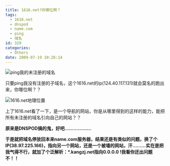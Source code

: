 ```yaml
---
title: 1616.net?你哪位啊？
tags:
  - 1616.net
  - dnspod
  - name.com
  - ping
  - 域名
id: 329
categories:
  - Others
date: 2009-07-19 10:28:14
---
```


![](http://kangzj.net/wp-content/uploads/images/200907/20090719-ping-1616.net.jpg "ping我的未注册的域名")

只要ping我没有注册的子域名，这个1616.net的ip(124.40.117.131)就会莫名的跑出来，你哪位啊？？
<!--more-->
![](http://kangzj.net/wp-content/uploads/images/200907/20090719-1616.net.jpg "1616.net地理位置")

上了1616.net看了一下，是一个导航的网站，你是从哪里得到的这样的能力，能把所有未注册的域名引向自己的网站？？

**原来是DNSPOD搞的鬼，好吧………………**

**于是就把域名停放回本来name.com服务器，结果还是有类似的问题，换了个IP(38.97.225.166)，指向另一个网站，还是一个被墙的网站，汗………实在是把我气得不行，就加了个泛解析：*.kangzj.net指向0.0.0.0 !我看你还出问题不！！**